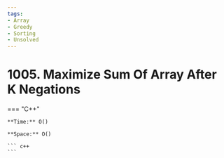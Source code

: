 ```yaml
---
tags:
- Array
- Greedy
- Sorting
- Unsolved
---
```



# 1005. Maximize Sum Of Array After K Negations

=== "C++"

    **Time:** O()

    **Space:** O()

    ``` c++
    ```